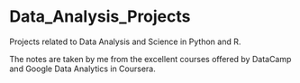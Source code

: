 # Data_Analysis_Projects
Projects related to Data Analysis and Science in Python and R.  

The notes are taken by me from the excellent courses offered by DataCamp and Google Data Analytics in Coursera.

